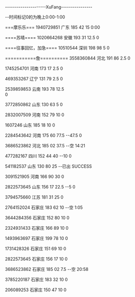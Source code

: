 ---------------------XuFang----------------

--时间标记0的为晚上0:00-1:00

===摩乐乐===
1940729851 广东 185 42 15
0:00

====苏晴====
1020664268 安徽 193 31 12.5
0

====往事回忆，加急====
10510544 深圳 198 98 5
0

===========詹==========
3558360844 河北 191 86 2.5
0

1745254701 河南 173 17 2.5
0

469353267 辽宁 131 79 2.5
0

2539859853 云南 193 78 12.5  
0

3772850862 山东 130 63 5
0

2832007509 河南 152 79 10
0

1607246 山东 185 18 10
0

2284543642 河南 175 60 77.5  --47.5
0

3686523862 河北 185 02 37.5 --空
14:21

477282167 四川 152 44 40  --10
0

541182537 山东 130 80 25  --已出
SUCCESS

3091521905 河南 166 90 30
0

2822573645 山东 156 17 22.5  --5
0

3794575660 江苏 181 31 25
0

2764152024 石家庄 183 62 10  --空
1:05

3644284356 石家庄 152 80 10
0

2324931433 石家庄 166 89 10
0

1493963697 石家庄 199 78 10
0

1731428326 石家庄 151 69 10
0

2822573645 石家庄 156 17 10
0

3686523862 石家庄 185 02 7.5 --空
20:58

3785220187 石家庄 183 32 10
0

206089253 石家庄 150 47 10
0
